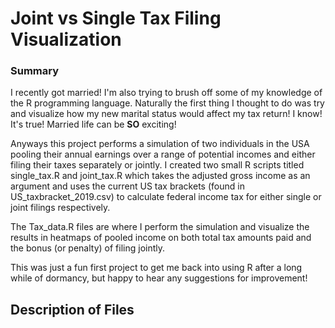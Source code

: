 # Joint vs Single Tax Filing Visualization

### Summary

I recently got married! I'm also trying to brush off some of my knowledge of the R programming language. Naturally the first thing I thought to do was try and visualize how my new marital status would affect my tax return! I know! It's true! Married life can be **SO** exciting!

Anyways this project performs a simulation of two individuals in the USA pooling their annual earnings over a range of potential incomes and either filing their taxes separately or jointly. I created two small R scripts titled single_tax.R and joint_tax.R which takes the adjusted gross income as an argument and uses the current US tax brackets (found in US_taxbracket_2019.csv) to calculate federal income tax for either single or joint filings respectively.

The Tax_data.R files are where I perform the simulation and visualize the results in heatmaps of pooled income on both total tax amounts paid and the bonus (or penalty) of filing jointly.

This was just a fun first project to get me back into using R after a long while of dormancy, but happy to hear any suggestions for improvement!

## Description of Files
